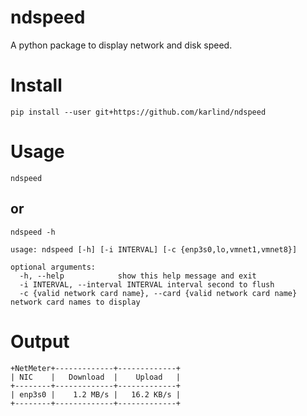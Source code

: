 # ndspeed
A python package to display network and disk speed.


# Install
`pip install --user git+https://github.com/karlind/ndspeed`


# Usage
```
ndspeed
```
## or
```
ndspeed -h

usage: ndspeed [-h] [-i INTERVAL] [-c {enp3s0,lo,vmnet1,vmnet8}]

optional arguments:
  -h, --help            show this help message and exit
  -i INTERVAL, --interval INTERVAL interval second to flush
  -c {valid network card name}, --card {valid network card name} network card names to display

```


# Output
```
+NetMeter+-------------+-------------+
| NIC    |   Download  |    Upload   |
+--------+-------------+-------------+
| enp3s0 |    1.2 MB/s |   16.2 KB/s |
+--------+-------------+-------------+
```